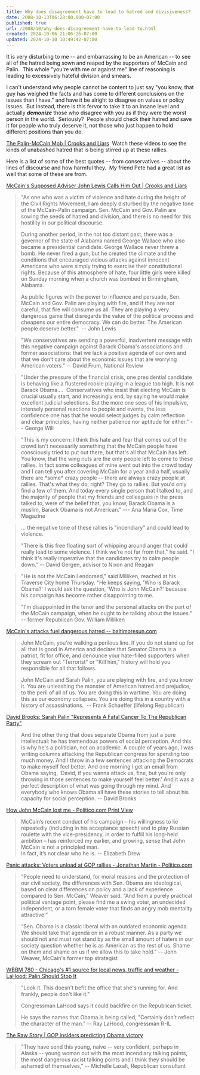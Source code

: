 ```yaml
---
title: Why does disagreement have to lead to hatred and divisiveness?
date: 2008-10-13T06:28:00.000-07:00
published: true
url: /2008/10/why-does-disagreement-have-to-lead-to.html
created: 2024-10-06 21:06:26-07:00
updated: 2024-10-10 10:49:42-07:00
---
```


It is very disturbing to me -- and embarrassing to be an American -- to see all of the hatred being sown and reaped by the supporters of McCain and Palin.  This whole "you're with me or against me" line of reasoning is leading to excessively hateful division and smears.  
  
I can't understand why people cannot be content to just say "you know, that guy has weighed the facts and has come to different conclusions on the issues than I have." and have it be alright to disagree on values or policy issues.  But instead, there is this fervor to take it to an insane level and actually **_demonize_** those who disagree with you as if they were the worst person in the world.  Seriously?  People should check their hatred and save it for people who truly deserve it, not those who just happen to hold different positions than you do.  
  
[The Palin-McCain Mob | Crooks and Liars](http://lnmc.crooksandliars.com/silentpatriot/palin-mccain-mob)  Watch these videos to see the kinds of unabashed hatred that is being stirred up at these rallies.  
  
Here is a list of some of the best quotes -- from conservatives -- about the lines of discourse and how harmful they.  My friend Pete had a great list as well that some of these are from.  
  
[McCain's Supposed Adviser John Lewis Calls Him Out | Crooks and Liars](http://lnmc.crooksandliars.com/jon-perr/mccains-saddleback-adviser-john-lewis-cal)  

> "As one who was a victim of violence and hate during the height of the Civil Rights Movement, I am deeply disturbed by the negative tone of the McCain-Palin campaign. Sen. McCain and Gov. Palin are sowing the seeds of hatred and division, and there is no need for this hostility in our political discourse.  
>   
> During another period, in the not too distant past, there was a governor of the state of Alabama named George Wallace who also became a presidential candidate. George Wallace never threw a bomb. He never fired a gun, but he created the climate and the conditions that encouraged vicious attacks against innocent Americans who were simply trying to exercise their constitutional rights. Because of this atmosphere of hate, four little girls were killed on Sunday morning when a church was bombed in Birmingham, Alabama.  
>   
> As public figures with the power to influence and persuade, Sen. McCain and Gov. Palin are playing with fire, and if they are not careful, that fire will consume us all. They are playing a very dangerous game that disregards the value of the political process and cheapens our entire democracy. We can do better. The American people deserve better."  -- John Lewis  
>   

> "We conservatives are sending a powerful, inadvertent message with this negative campaign against Barack Obama's associations and former associations: that we lack a positive agenda of our own and that we don’t care about the economic issues that are worrying American voters." -- David Frum, National Review  
>   

> "Under the pressure of the financial crisis, one presidential candidate is behaving like a flustered rookie playing in a league too high. It is not Barack Obama....  Conservatives who insist that electing McCain is crucial usually start, and increasingly end, by saying he would make excellent judicial selections. But the more one sees of his impulsive, intensely personal reactions to people and events, the less confidence one has that he would select judges by calm reflection and clear principles, having neither patience nor aptitude for either." -- George Will  
>   

> "This is my concern: I think this hate and fear that comes out of the crowd isn't necessarily something that the McCain people have consciously tried to put out there, but that's all that McCain has left. You know, that the wing nuts are the only people left to come to these rallies. In fact some colleagues of mine went out into the crowd today and I can tell you after covering McCain for a year and a half, usually there are \*some\* crazy people -- there are always crazy people at rallies. That's what they do, right? They go to rallies. But you'd only find a few of them. And today every single person that I talked to, and the majority of people that my friends and colleagues in the press talked to, were of the belief that, you know, Barack Obama is a muslim, Barack Obama is not American." --- Ana Maria Cox, Time Magazine  
>   

> ... the negative tone of these rallies is "incendiary" and could lead to violence.  
>   
> "There is this free floating sort of whipping around anger that could really lead to some violence. I think we're not far from that," he said. "I think it's really imperative that the candidates try to calm people down." -- David Gergen, advisor to Nixon and Reagan  
>   

> "He is not the McCain I endorsed," said Milliken, reached at his Traverse City home Thursday. "He keeps saying, 'Who is Barack Obama?' I would ask the question, 'Who is John McCain?' because his campaign has become rather disappointing to me.  
>   
> "I'm disappointed in the tenor and the personal attacks on the part of the McCain campaign, when he ought to be talking about the issues." -- former Republican Gov. William Milliken

  
[McCain's attacks fuel dangerous hatred -- baltimoresun.com](http://www.baltimoresun.com/news/opinion/oped/bal-op.mccain10oct10,0,7557571.story)  

>   
> John McCain, you're walking a perilous line. If you do not stand up for all that is good in America and declare that Senator Obama is a patriot, fit for office, and denounce your hate-filled supporters when they scream out "Terrorist" or "Kill him," history will hold you responsible for all that follows.  
>   
> John McCain and Sarah Palin, you are playing with fire, and you know it. You are unleashing the monster of American hatred and prejudice, to the peril of all of us. You are doing this in wartime. You are doing this as our economy collapses. You are doing this in a country with a history of assassinations.  -- Frank Schaeffer (lifelong Republican)

[David Brooks: Sarah Palin "Represents A Fatal Cancer To The Republican Party"](http://www.huffingtonpost.com/2008/10/08/david-brooks-sarah-palin_n_133001.html)  

> And the other thing that does separate Obama from just a pure intellectual: he has tremendous powers of social perception. And this is why he's a politician, not an academic. A couple of years ago, I was writing columns attacking the Republican congress for spending too much money. And I throw in a few sentences attacking the Democrats to make myself feel better. And one morning I get an email from Obama saying, 'David, if you wanna attack us, fine, but you're only throwing in those sentences to make yourself feel better.' And it was a perfect description of what was going through my mind. And everybody who knows Obama all have these stories to tell about his capacity for social perception. -- David Brooks

[How John McCain lost me - Politico.com Print View](http://dyn.politico.com/printstory.cfm?uuid=71BBF99A-18FE-70B2-A864E9E1EC671646)  

> McCain’s recent conduct of his campaign – his willingness to lie repeatedly (including in his acceptance speech) and to play Russian roulette with the vice-presidency, in order to fulfill his long-held ambition – has reinforced my earlier, and growing, sense that John McCain is not a principled man.  
> In fact, it’s not clear who he is. -- Elizabeth Drew

[Panic attacks: Voters unload at GOP rallies - Jonathan Martin - Politico.com](http://www.politico.com/news/stories/1008/14445.html)  

> “People need to understand, for moral reasons and the protection of our civil society, the differences with Sen. Obama are ideological, based on clear differences on policy and a lack of experience compared to Sen. McCain,” Weaver said. “And from a purely practical political vantage point, please find me a swing voter, an undecided independent, or a torn female voter that finds an angry mob mentality attractive.”  
>   
> “Sen. Obama is a classic liberal with an outdated economic agenda. We should take that agenda on in a robust manner. As a party we should not and must not stand by as the small amount of haters in our society question whether he is as American as the rest of us. Shame on them and shame on us if we allow this to take hold.” -- John Weaver, McCain's former top strategist

[WBBM 780 - Chicago's #1 source for local news, traffic and weather - LaHood: Palin Should Stop It](http://www.wbbm780.com/pages/3115013.php?)  

> "Look it. This doesn't befit the office that she's running for. And frankly, people don't like it."  
>   
> Congressman LaHood says it could backfire on the Republican ticket.  
>   
> He says the names that Obama is being called, "Certainly don't reflect the character of the man." -- Ray LaHood, congressman R-IL

[The Raw Story | GOP insiders predicting Obama victory](http://rawstory.com/news/2008/GOP_consultant_slams_Palin_Were_over_1010.html)  

> "They have send this young, naive -- very confident, perhaps in Alaska -- young woman out with the most incendiary talking points, the most dangerous racist talking points and I think they should be ashamed of themselves," -- Michelle Laxalt, Republican consultant